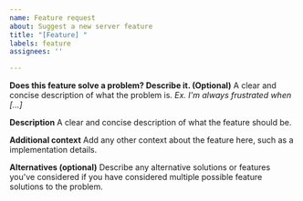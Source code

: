 ```yaml
---
name: Feature request
about: Suggest a new server feature
title: "[Feature] "
labels: feature
assignees: ''

---
```


**Does this feature solve a problem? Describe it. (Optional)**
A clear and concise description of what the problem is. *Ex. I'm always frustrated when [...]*

**Description**
A clear and concise description of what the feature should be.

**Additional context**
Add any other context about the feature here, such as a implementation details.

**Alternatives (optional)**
Describe any alternative solutions or features you've considered if you have considered multiple possible feature solutions to the problem.
